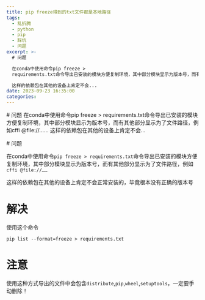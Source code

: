 ```yaml
---
title: pip freeze得到的txt文件都是本地路径
tags:
  - 乱折腾
  - python
  - pip
  - 踩坑
  - 问题
excerpt: >-
  # 问题

  在conda中使用命令pip freeze >
  requirements.txt命令导出已安装的模块方便复制环境，其中部分模块显示为版本号，而有其他部分显示为了文件路径，例如cffi @file://……

  这样的依赖包在其他的设备上肯定不会...
date: 2023-09-23 16:35:00
categories:
---
```


\# 问题 在conda中使用命令pip freeze > requirements.txt命令导出已安装的模块方便复制环境，其中部分模块显示为版本号，而有其他部分显示为了文件路径，例如cffi @file://…… 这样的依赖包在其他的设备上肯定不会...
<!-- more -->
\# 问题

在conda中使用命令`pip freeze > requirements.txt`命令导出已安装的模块方便复制环境，其中部分模块显示为版本号，而有其他部分显示为了文件路径，例如`cffi @file://……`

这样的依赖包在其他的设备上肯定不会正常安装的，毕竟根本没有正确的版本号

# 解决

使用这个命令

```
pip list --format=freeze > requirements.txt
```

# 注意

使用这种方式导出的文件中会包含`distribute`,`pip`,`wheel`,`setuptools`，一定要手动删除！